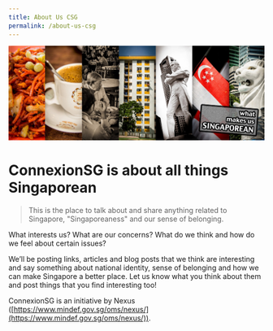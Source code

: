 ```yaml
---
title: About Us CSG
permalink: /about-us-csg
---
```



![Alt text for image on Isomer site](/images/220581_442503275791643_486290741_o.jpg)

#  ConnexionSG is about all things Singaporean
> 
> This is the place to talk about and share anything related to Singapore, "Singaporeaness" and our sense of belonging. 

What interests us? What are our concerns? What do we think and how do we feel about certain issues?

We’ll be posting links, articles and blog posts that we think are interesting and say something about national identity, sense of belonging and how we can make Singapore a better place. Let us know what you think about them and post things that you find interesting too!

ConnexionSG is an initiative by Nexus ([https://www.mindef.gov.sg/oms/nexus/](https://www.mindef.gov.sg/oms/nexus/)).